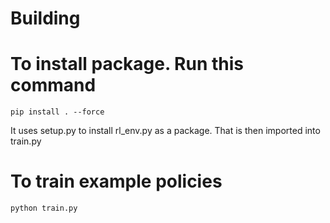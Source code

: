 # Building

# To install package. Run this command
```pip install . --force```

It uses setup.py to install rl_env.py as a package. That is then imported into train.py

# To train example policies
```python train.py```